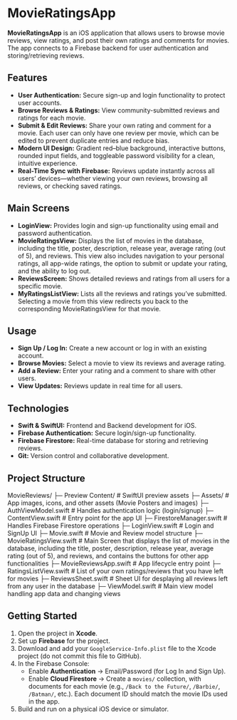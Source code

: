 # MovieRatingsApp
**MovieRatingsApp** is an iOS application that allows users to browse movie reviews, view ratings, and post their own ratings and comments for movies. The app connects to a Firebase backend for user authentication and storing/retrieving reviews.

## Features
- **User Authentication:** Secure sign-up and login functionality to protect user accounts.
- **Browse Reviews & Ratings:** View community-submitted reviews and ratings for each movie.
- **Submit & Edit Reviews:** Share your own rating and comment for a movie. Each user can only have one review per movie, which can be edited to prevent duplicate entries and reduce bias.
- **Modern UI Design:** Gradient red–blue background, interactive buttons, rounded input fields, and toggleable password visibility for a clean, intuitive experience.
- **Real-Time Sync with Firebase:** Reviews update instantly across all users’ devices—whether viewing your own reviews, browsing all reviews, or checking saved ratings.

## Main Screens
- **LoginView:** Provides login and sign-up functionality using email and password authentication.
- **MovieRatingsView:** Displays the list of movies in the database, including the title, poster, description, release year, average rating (out of 5), and reviews. This view also includes navigation to your personal ratings, all app-wide ratings, the option to submit or update your rating, and the ability to log out.
- **ReviewsScreen:** Shows detailed reviews and ratings from all users for a specific movie.
- **MyRatingsListView:** Lists all the reviews and ratings you’ve submitted. Selecting a movie from this view redirects you back to the corresponding MovieRatingsView for that movie.

## Usage
- **Sign Up / Log In:** Create a new account or log in with an existing account.
- **Browse Movies:** Select a movie to view its reviews and average rating.
- **Add a Review:** Enter your rating and a comment to share with other users.
- **View Updates:** Reviews update in real time for all users.

## Technologies
- **Swift & SwiftUI:** Frontend and Backend development for iOS.
- **Firebase Authentication:** Secure login/sign-up functionality.
- **Firebase Firestore:** Real-time database for storing and retrieving reviews.
- **Git:** Version control and collaborative development.

## Project Structure
MovieReviews/
├─ Preview Content/            # SwiftUI preview assets
├─ Assets/                     # App images, icons, and other assets (Movie Posters and images)
├─ AuthViewModel.swift         # Handles authentication logic (login/signup)
├─ ContentView.swift           # Entry point for the app UI
├─ FirestoreManager.swift      # Handles Firebase Firestore operations
├─ LoginView.swift             # Login and SignUp UI
├─ Movie.swift                 # Movie and Review model structure
├─ MovieRatingsView.swift      # Main Screen that displays the list of movies in the database, including the title, poster, description, release year, average rating (out of 5), and reviews, and contains the buttons for other app functionalities
├─ MovieReviewsApp.swift       # App lifecycle entry point
├─ RatingsListView.swift       # List of your own ratings/reviews that you have left for movies
├─ ReviewsSheet.swift          # Sheet UI for desplaying all reviews left from any user in the database 
├─ ViewModel.swift             # Main view model handling app data and changing views

## Getting Started 
1. Open the project in **Xcode**.
2. Set up **Firebase** for the project.
3. Download and add your `GoogleService-Info.plist` file to the Xcode project (do not commit this file to GitHub).
4. In the Firebase Console:
   - Enable **Authentication** → Email/Password (for Log In and Sign Up).
   - Enable **Cloud Firestore** → Create a `movies/` collection, with documents for each movie (e.g., `/Back to the Future/`, `/Barbie/`, `/Batman/`, etc.). Each document ID should match the movie IDs used in the app.
5. Build and run on a physical iOS device or simulator.
